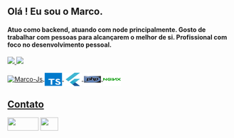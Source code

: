 ## Olá ! Eu sou o Marco. 

#### Atuo como backend, atuando com node principalmente. Gosto de trabalhar com pessoas para alcançarem o melhor de si. Profissional com foco no desenvolvimento pessoal.
 <div>
  <a href="https://github.com/MarcoLimaSistemas">
  <img height="180em" src="https://github-readme-stats.vercel.app/api?username=MarcoLimaSistemas&show_icons=true&theme=dracula&include_all_commits=true&count_private=true"/>
  <img height="180em" src="https://github-readme-stats.vercel.app/api/top-langs/?username=MarcoLimaSistemas&layout=compact&langs_count=7&theme=dracula"/>
</div>
  
  
<div style="display: inline_block"><br>
  <img align="center" alt="Marco-Js" height="30" width="40" src="https://icongr.am/devicon/nodejs-original.svg?size=128&color=currentColor">
  <img align="center" alt="Marco-Ts" height="30" width="40" src="https://raw.githubusercontent.com/devicons/devicon/master/icons/typescript/typescript-plain.svg">
  <img align="center" alt="Marco-Flutter" height="30" width="40" src="https://raw.githubusercontent.com/devicons/devicon/master/icons/flutter/flutter-original.svg">
  <img align="center" alt="Marco-PHP" height="30" width="40" src="https://raw.githubusercontent.com/devicons/devicon/master/icons/php/php-original.svg">
  <img align="center" alt="Marco-Ngnix" height="30" width="40" src="https://raw.githubusercontent.com/devicons/devicon/master/icons/nginx/nginx-original.svg">
  
</div>
  
## Contato
 
<div>     
  <a href = "mailto:marcolimasistemas@gmail.com" ><img height="30" width="70" src="https://img.shields.io/badge/-Gmail-%23333?style=for-the-badge&logo=gmail&logoColor=white" target="_blank"></a>
  <a href = "https://www.linkedin.com/in/marco-antonio-alves-a3993b159/"><img height="30" width="40" src="https://icongr.am/devicon/linkedin-original.svg?size=128&color=currentColor" target="_blank"></a>
</div>
